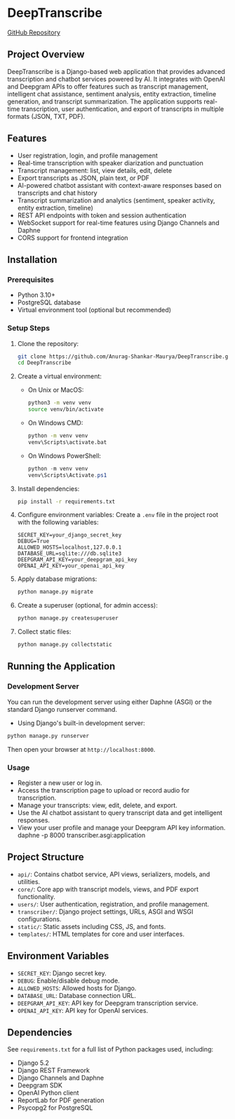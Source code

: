 # DeepTranscribe

[GitHub Repository](https://github.com/Anurag-Shankar-Maurya/DeepTranscribe)

## Project Overview
DeepTranscribe is a Django-based web application that provides advanced transcription and chatbot services powered by AI. It integrates with OpenAI and Deepgram APIs to offer features such as transcript management, intelligent chat assistance, sentiment analysis, entity extraction, timeline generation, and transcript summarization. The application supports real-time transcription, user authentication, and export of transcripts in multiple formats (JSON, TXT, PDF).


## Features
- User registration, login, and profile management
- Real-time transcription with speaker diarization and punctuation
- Transcript management: list, view details, edit, delete
- Export transcripts as JSON, plain text, or PDF
- AI-powered chatbot assistant with context-aware responses based on transcripts and chat history
- Transcript summarization and analytics (sentiment, speaker activity, entity extraction, timeline)
- REST API endpoints with token and session authentication
- WebSocket support for real-time features using Django Channels and Daphne
- CORS support for frontend integration

## Installation

### Prerequisites
- Python 3.10+
- PostgreSQL database
- Virtual environment tool (optional but recommended)

### Setup Steps
1. Clone the repository:
   ```bash
   git clone https://github.com/Anurag-Shankar-Maurya/DeepTranscribe.git
   cd DeepTranscribe
   ```

2. Create a virtual environment:
   - On Unix or MacOS:
     ```bash
     python3 -m venv venv
     source venv/bin/activate
     ```
   - On Windows CMD:
     ```cmd
     python -m venv venv
     venv\Scripts\activate.bat
     ```
   - On Windows PowerShell:
     ```powershell
     python -m venv venv
     venv\Scripts\Activate.ps1
     ```

3. Install dependencies:
   ```bash
   pip install -r requirements.txt
   ```

4. Configure environment variables:
   Create a `.env` file in the project root with the following variables:
   ```
   SECRET_KEY=your_django_secret_key
   DEBUG=True
   ALLOWED_HOSTS=localhost,127.0.0.1
   DATABASE_URL=sqlite:///db.sqlite3
   DEEPGRAM_API_KEY=your_deepgram_api_key
   OPENAI_API_KEY=your_openai_api_key
   ```

5. Apply database migrations:
   ```bash
   python manage.py migrate
   ```

6. Create a superuser (optional, for admin access):
   ```bash
   python manage.py createsuperuser
   ```

7. Collect static files:
   ```bash
   python manage.py collectstatic
   ```

## Running the Application

### Development Server

You can run the development server using either Daphne (ASGI) or the standard Django runserver command.

- Using Django's built-in development server:
```bash
python manage.py runserver
```

Then open your browser at `http://localhost:8000`.

### Usage
- Register a new user or log in.
- Access the transcription page to upload or record audio for transcription.
- Manage your transcripts: view, edit, delete, and export.
- Use the AI chatbot assistant to query transcript data and get intelligent responses.
- View your user profile and manage your Deepgram API key information.
daphne -p 8000 transcriber.asgi:application

## Project Structure
- `api/`: Contains chatbot service, API views, serializers, models, and utilities.
- `core/`: Core app with transcript models, views, and PDF export functionality.
- `users/`: User authentication, registration, and profile management.
- `transcriber/`: Django project settings, URLs, ASGI and WSGI configurations.
- `static/`: Static assets including CSS, JS, and fonts.
- `templates/`: HTML templates for core and user interfaces.

## Environment Variables
- `SECRET_KEY`: Django secret key.
- `DEBUG`: Enable/disable debug mode.
- `ALLOWED_HOSTS`: Allowed hosts for Django.
- `DATABASE_URL`: Database connection URL.
- `DEEPGRAM_API_KEY`: API key for Deepgram transcription service.
- `OPENAI_API_KEY`: API key for OpenAI services.

## Dependencies
See `requirements.txt` for a full list of Python packages used, including:
- Django 5.2
- Django REST Framework
- Django Channels and Daphne
- Deepgram SDK
- OpenAI Python client
- ReportLab for PDF generation
- Psycopg2 for PostgreSQL
